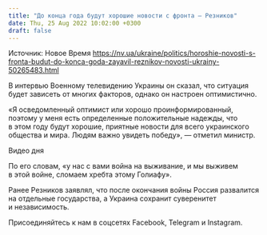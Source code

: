 ```yaml
---
title: "До конца года будут хорошие новости с фронта — Резников"
date: Thu, 25 Aug 2022 10:02:00 +0300
draft: false
---
```

Источник: Новое Время https://nv.ua/ukraine/politics/horoshie-novosti-s-fronta-budut-do-konca-goda-zayavil-reznikov-novosti-ukrainy-50265483.html


В интервью Военному телевидению Украины он сказал, что ситуация будет зависеть от многих факторов, однако он настроен оптимистично.

«Я осведомленный оптимист или хорошо проинформированный, поэтому у меня есть определенные положительные надежды, что в этом году будут хорошие, приятные новости для всего украинского общества и мира. Людям важно увидеть победу», — отметил министр.

 Видео дня   

По его словам, «у нас с вами война на выживание, и мы выживем в этой войне, сломаем хребта этому Голиафу».

Ранее Резников заявлял, что после окончания войны Россия развалится на отдельные государства, а Украина сохранит суверенитет и независимость.

Присоединяйтесь к нам в соцсетях Facebook, Telegram и Instagram.
